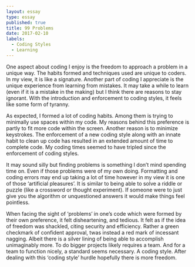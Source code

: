 ```yaml
---
layout: essay
type: essay
published: true
title: 99 Problems
date: 2017-02-10
labels:
  - Coding Styles
  - Learning
---
```


One aspect about coding I enjoy is the freedom to approach a problem in a unique way. The habits formed and techniques used are unique to coders. In my view, it is like a signature. Another part of coding I appreciate is the unique experience from learning from mistakes. It may take a while to learn (even if it is a mistake in the making) but I think there are reasons to stay ignorant. With the introduction and enforcement to coding styles, it feels like some form of tyranny.

As expected, I formed a lot of coding habits. Among them is trying to minimally use spaces within my code. My reasons behind this preference is partly to fit more code within the screen. Another reason is to minimize keystrokes. The enforcement of a new coding style along with an innate habit to clean up code has resulted in an extended amount of time to complete code. My coding times seemed to have tripled since the enforcement of coding styles.

It may sound silly but finding problems is something I don’t mind spending time on. Even if those problems were of my own doing. Formatting and coding errors may end up taking a lot of time however in my view it is one of those ‘artificial pleasures’. It is similar to being able to solve a riddle or puzzle (like a crossword or thought experiment). If someone were to just give you the algorithm or unquestioned answers it would make things feel pointless.

When facing the sight of ‘problems’ in one’s code which were formed by their own preference, it felt disheartening, and tedious. It felt as if the idea of freedom was shackled, citing security and efficiency. Rather a green checkmark of confident approval, twas instead a red mark of incessant nagging. Albeit there is a silver lining of being able to accomplish unimaginably more. To do bigger projects likely requires a team. And for a team to function nicely, a standard seems necessary. A coding style. After dealing with this ‘coding style’ hurdle hopefully there is more freedom.
